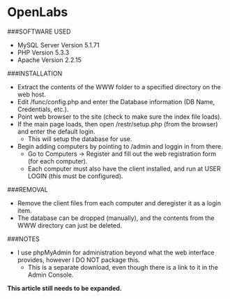 OpenLabs
========

###SOFTWARE USED
- MySQL Server Version 5.1.71  
- PHP Version 5.3.3  
- Apache Version 2.2.15

###INSTALLATION
- Extract the contents of the WWW folder to a specified directory on the web host.  
- Edit /func/config.php and enter the Database information (DB Name, Credentials, etc.).  
- Point web browser to the site (check to make sure the index file loads).  
- If the main page loads, then open /restr/setup.php (from the browser) and enter the default login.  
  - This will setup the database for use.  
- Begin adding computers by pointing to /admin and loggin in from there.  
  - Go to Computers -> Register and fill out the web registration form (for each computer).  
  - Each computer must also have the client installed, and run at USER LOGIN (this must be configured).  

###REMOVAL
- Remove the client files from each computer and deregister it as a login item.  
- The database can be dropped (manually), and the contents from the WWW directory can just be deleted.  

###NOTES
- I use phpMyAdmin for administration beyond what the web interface provides, however I DO NOT package this.  
  - This is a separate download, even though there is a link to it in the Admin Console.  

**This article still needs to be expanded.**
